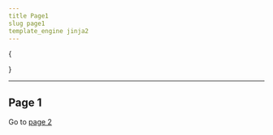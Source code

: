 ```yaml
---
title Page1
slug page1
template_engine jinja2
---
```

{

}

---

<h2>Page 1</h2>

<p>Go to <a href="{{ url('page', args=['page2']) }}">page 2</a> </p>

